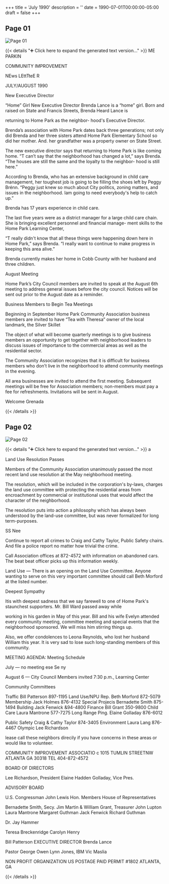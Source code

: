 +++
title = 'July 1990'
description = ''
date = 1990-07-01T00:00:00-05:00
draft = false
+++



## Page 01

![Page 01](/hpcia-newsletter-archive/1990-07_01.jpg)

{{< details "➕ Click here to expand the generated text version..." >}}
ME PARKIN

COMMUNITY IMPROVEMENT

NEws LEttTteE R

JULY/AUGUST 1990

New Executive Director

“Home” Girl
New Executive Director Brenda Lance is a
“home” girl. Born and raised on State and
Francis Streets, Brenda Heard Lance is

returning to Home Park as the neighbor-
hood's Executive Director.

Brenda’s association with Home Park dates
back three generations; not only did Brenda
and her three sisters attend Home Park
Elementary School so did her mother. And.
her grandfather was a property owner on
State Street.

The new executive director says that
returning to Home Park is like coming home.
“T can’t say that the neighborhood has
changed a lot,” says Brenda. “The houses are
still the same and the loyalty to the neighbor-
hood is still here.”

According to Brenda, who has an extensive
background in child care management, her
toughest job is going to be filling the shoes
left by Peggy Brénn. “Peggy just knew so
much about City politics, zoning matters,
and issues in the neighborhood. Iam going
to need everybody's help to catch up.”

Brenda has 17 years experience in child care.

The last five years were as a district manager
for a large child care chain. She is bringing
excellent personnel and financial manage-
ment skills to the Home Park Learning
Center,

“T really didn't know that all these things
were happening down here in Home Park,”
says Brenda. “I really want to continue to
make progress in keeping this area alive.”

Brenda currently makes her home in Cobb
County with her husband and three children.

August Meeting

Home Park’s City Council members are
invited to speak at the August 6th meeting to
address general issues before the city council.
Notices will be sent out prior to the August
date as a reminder.

Business Members to Begin
Tea Meetings

Beginning in September Home Park
Community Association business members are
invited to have “Tea with Theresa” owner of
the local landmark, the Silver Skillet

The object of what will become quarterly
meetings is to give business members an
opportunity to get together with neighborhood
leaders to discuss issues of importance to the
commercial areas as well as the residential
sector.

The Community Association recognizes that it
is difficult for business members who don’t live
in the neighborhood to attend community
meetings in the evening.

All area businesses are invited to attend the
first meeting. Subsequent meetings will be free
for Association members; non-members must
pay a fee for refreshments. Invitations will be
sent in August.

Welcome
Grenada


{{< /details >}}




## Page 02

![Page 02](/hpcia-newsletter-archive/1990-07_02.jpg)

{{< details "➕ Click here to expand the generated text version..." >}}
a

Land Use Resolution Passes

Members of the Community Association
unanimously passed the most recent land use
resolution at the May neighborhood meeting.

The resolution, which will be included in
the corporation's by-laws, charges the land
use committee with protecting the residential
areas from encroachment by commercial or
institutional uses that would affect the
character of the neighborhood.

The resolution puts into action a philosophy
which has always been understood by the
land-use committee, but was never
formalized for long term-purposes.

SS Nee

Continue to report all crimes to Craig and
Cathy Taylor, Public Safety chairs. And file a
police report no matter how trivial the crime.

Call Association offices at 872-4572 with
information on abandoned cars. The beat
beat officer picks up this information weekly.

Land Use — There is an opening on the
Land Use Committee. Anyone wanting to
serve on this very important committee
should call Beth Morford at the listed
number.

Deepest Sympathy

Itis with deepest sadness that we say
farewell to one of Home Park's staunchest
supporters. Mr. Bill Ward passed away while

working in his garden in May of this year. Bill
and his wife Evelyn attended every community
meeting, committee meeting and special events
that the neighborhood sponsored. We will miss
him stirring things up.

Also, we offer condolences to Leona Reynolds,
who lost her husband William this year. It is
very sad to lose such long-standing members of
this community.

MEETING AGENDA:
Meeting Schedule

July — no meeting
ese Se ny

August 6 — City Council Members invited
7:30 p.m., Learning Center

Community Committees

Traffic Bill Patterson 897-1195
Land Use/NPU Rep. Beth Morford 872-5079
Membership Jack Holmes 876-4132
Special Projecis Bernadette Smith 875-1494
Building Jack Fenwick &94-4800
Finance Bill Grant 350-9800
Child Care Laura Mantrone 577-7275
Long Range Ping. Elaine Golladay 876-6012

Public Safety Craig & Cathy Taylor 874-3405
Environment Laura Lang 876-4467
Olympic Lee Richardson

lease call these neighbors direcily if you have concerns in
these areas or would like to volunteer.

COMMUNITY IMPROVEMENT ASSOCIATIO c
1015 TUMLIN STREETNW ATLANTA GA 30318 TEL 404-872-4572

BOARD OF DIRECTORS

Lee Richardson, President
Elaine Hadden Golladay, Vice Pres.

ADVISORY BOARD

U.S. Congressman John Lewis
Hon. Members House of Representatives

Bernadette Smith, Secy. Jim Martin &
William Grant, Treasurer John Lupton
Laura Mantrone Margaret Guthman
Jack Fenwick Richard Guthman

Dr. Jay Hammer

Teresa Breckenridge
Carolyn Henry

Bill Patterson
EXECUTIVE DIRECTOR
Brenda Lance

Pastor George Owen
Lynn Jones, IBM
Vic Maslia

NON PROFIT
ORGANIZATION
US POSTAGE
PAID
PERMIT #1802
ATLANTA, GA


{{< /details >}}


